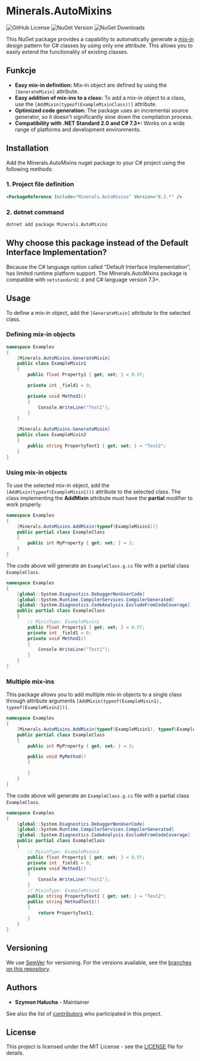 # Minerals.AutoMixins

![GitHub License](https://img.shields.io/github/license/SzymonHalucha/Minerals.AutoMixins?style=for-the-badge)
![NuGet Version](https://img.shields.io/nuget/v/Minerals.AutoMixins?style=for-the-badge)
![NuGet Downloads](https://img.shields.io/nuget/dt/Minerals.AutoMixins?style=for-the-badge)

This NuGet package provides a capability to automatically generate a [mix-in](https://en.wikipedia.org/wiki/Mixin) design pattern for C# classes by using only one attribute. This allows you to easily extend the functionality of existing classes.

## Funkcje

- **Easy mix-in definition:** Mix-in object are defined by using the ```[GenerateMixin]``` attribute.
- **Easy addition of mix-ins to a class:** To add a mix-in object to a class, use the ```[AddMixin(typeof(ExampleMixinClass))]``` attribute.
- **Optimized code generation:** The package uses an incremental source generator, so it doesn't significantly slow down the compilation process.
- **Compatibility with .NET Standard 2.0 and C# 7.3+:** Works on a wide range of platforms and development environments.

## Installation

Add the Minerals.AutoMixins nuget package to your C# project using the following methods:

### 1. Project file definition

```xml
<PackageReference Include="Minerals.AutoMixins" Version="0.2.*" />
```

### 2. dotnet command

```bat
dotnet add package Minerals.AutoMixins
```

## Why choose this package instead of the Default Interface Implementation?

Because the C# language option called "Default Interface Implementation", has limited runtime platform support. The Minerals.AutoMixins package is compatible with ```netstandard2.0``` and C# language version 7.3+.

## Usage

To define a mix-in object, add the ```[GenerateMixin]``` attribute to the selected class.

### Defining mix-in objects

```csharp
namespace Examples
{
    [Minerals.AutoMixins.GenerateMixin]
    public class ExampleMixin1
    {
        public float Property1 { get; set; } = 0.5f;

        private int _field1 = 0;

        private void Method1()
        {
            Console.WriteLine("Test1");
        }
    }

    [Minerals.AutoMixins.GenerateMixin]
    public class ExampleMixin2
    {
        public string PropertyText1 { get; set; } = "Test2";
    }
}
```

### Using mix-in objects

To use the selected mix-in object, add the ```[AddMixin(typeof(ExampleMixin1))]``` attribute to the selected class. The class implementing the **AddMixin** attribute must have the **partial** modifier to work properly.

```csharp
namespace Examples
{
    [Minerals.AutoMixins.AddMixin(typeof(ExampleMixin1))]
    public partial class ExampleClass
    {
        public int MyProperty { get; set; } = 3;
    }
}
```

The code above will generate an ```ExampleClass.g.cs``` file with a partial class ```ExampleClass```.

```csharp
namespace Examples
{
    [global::System.Diagnostics.DebuggerNonUserCode]
    [global::System.Runtime.CompilerServices.CompilerGenerated]
    [global::System.Diagnostics.CodeAnalysis.ExcludeFromCodeCoverage]
    public partial class ExampleClass
    {
        // MixinType: ExampleMixin1
        public float Property1 { get; set; } = 0.5f;
        private int _field1 = 0;
        private void Method1()
        {
            Console.WriteLine("Test1");
        }
    }
}
```

### Multiple mix-ins

This package allows you to add multiple mix-in objects to a single class through attribute arguments ```[AddMixin(typeof(ExampleMixin1), typeof(ExampleMixin2))]```.

```csharp
namespace Examples
{
    [Minerals.AutoMixins.AddMixin(typeof(ExampleMixin1), typeof(ExampleMixin2))]
    public partial class ExampleClass
    {
        public int MyProperty { get; set; } = 3;

        public void MyMethod()
        {

        }
    }
}
```

The code above will generate an ```ExampleClass.g.cs``` file with a partial class ```ExampleClass```.

```csharp
namespace Examples
{
    [global::System.Diagnostics.DebuggerNonUserCode]
    [global::System.Runtime.CompilerServices.CompilerGenerated]
    [global::System.Diagnostics.CodeAnalysis.ExcludeFromCodeCoverage]
    public partial class ExampleClass
    {
        // MixinType: ExampleMixin1
        public float Property1 { get; set; } = 0.5f;
        private int _field1 = 0;
        private void Method1()
        {
            Console.WriteLine("Test1");
        }
        // MixinType: ExampleMixin2
        public string PropertyText1 { get; set; } = "Test2";
        public string MethodText1()
        {
            return PropertyText1;
        }
    }
}
```

## Versioning

We use [SemVer](http://semver.org/) for versioning. For the versions available, see the [branches on this repository](https://github.com/SzymonHalucha/Minerals.AutoMixins/branches).

## Authors

- **Szymon Hałucha** - Maintainer

See also the list of [contributors](https://github.com/SzymonHalucha/Minerals.AutoMixins/contributors) who participated in this project.

## License

This project is licensed under the MIT License - see the [LICENSE](./LICENSE) file for details.
